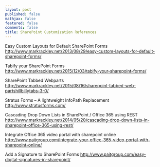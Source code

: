```yaml
---
layout: post
published: false
mathjax: false
featured: false
comments: false
title: SharePoint Customization References
---
```


Easy Custom Layouts for Default SharePoint Forms
http://www.markrackley.net/2013/08/29/easy-custom-layouts-for-default-sharepoint-forms/

Tabify your SharePoint Forms
http://www.markrackley.net/2015/12/03/tabify-your-sharepoint-forms/

SharePoint Tabbed Webparts
http://www.markrackley.net/2015/08/16/sharepoint-tabbed-web-partshillbillytabs-3-0/

Stratus Forms – A lightweight InfoPath Replacement
http://www.stratusforms.com/


Cascading Drop Down Lists in SharePoint / Office 365 using REST
http://www.markrackley.net/2014/05/20/cascading-drop-down-lists-in-sharepoint-office-365-using-rest/

Integrate Office 365 video portal with sharepoint online
http://www.paitgroup.com/integrate-your-office-365-video-portal-with-sharepoint-online/

Add a Signature to SharePoint Forms
http://www.paitgroup.com/easy-digital-signatures-in-sharepoint/

